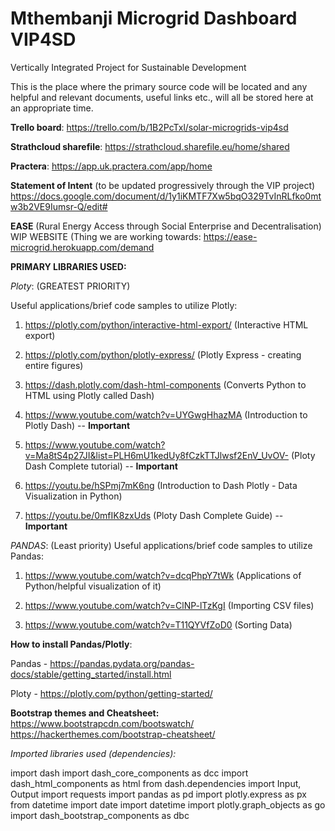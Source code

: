# Mthembanji Microgrid Dashboard VIP4SD

Vertically Integrated Project for Sustainable Development 

This is the place where the primary source code will be located and any helpful and relevant documents, useful links etc., will all be stored here at an appropriate time. 

  **Trello board**: 
https://trello.com/b/1B2PcTxl/solar-microgrids-vip4sd

  **Strathcloud sharefile**: 
https://strathcloud.sharefile.eu/home/shared

  **Practera**: 
https://app.uk.practera.com/app/home

  **Statement of Intent** (to be updated progressively through the VIP project)
https://docs.google.com/document/d/1y1iKMTF7Xw5bqO329TvInRLfko0mtw3b2VE9Iumsr-Q/edit#

  **EASE** (Rural Energy Access through Social Enterprise and Decentralisation) WIP WEBSITE (Thing we are working towards: 
https://ease-microgrid.herokuapp.com/demand 

**PRIMARY LIBRARIES USED:** 

*Ploty*: (GREATEST PRIORITY)

Useful applications/brief code samples to utilize Plotly:

1.  https://plotly.com/python/interactive-html-export/ (Interactive HTML export)

2.  https://plotly.com/python/plotly-express/ (Plotly Express - creating entire figures)
  
3.  https://dash.plotly.com/dash-html-components (Converts Python to HTML using Plotly called Dash)
  
4.  https://www.youtube.com/watch?v=UYGwgHhazMA (Introduction to Plotly Dash) -- **Important**

5.  https://www.youtube.com/watch?v=Ma8tS4p27JI&list=PLH6mU1kedUy8fCzkTTJlwsf2EnV_UvOV- (Ploty Dash Complete tutorial) -- **Important**

6. https://youtu.be/hSPmj7mK6ng (Introduction to Dash Plotly - Data Visualization in Python)

7. https://youtu.be/0mfIK8zxUds (Ploty Dash Complete Guide) -- **Important**



*PANDAS*: (Least priority)
Useful applications/brief code samples to utilize Pandas:

1.  https://www.youtube.com/watch?v=dcqPhpY7tWk (Applications of Python/helpful visualization of it)

2.  https://www.youtube.com/watch?v=ClNP-lTzKgI (Importing CSV files)

3.  https://www.youtube.com/watch?v=T11QYVfZoD0 (Sorting Data)



**How to install Pandas/Plotly**:

Pandas - https://pandas.pydata.org/pandas-docs/stable/getting_started/install.html

Ploty - https://plotly.com/python/getting-started/


**Bootstrap themes and Cheatsheet:**
https://www.bootstrapcdn.com/bootswatch/
https://hackerthemes.com/bootstrap-cheatsheet/


*Imported libraries used (dependencies):* 

import dash
import dash_core_components as dcc
import dash_html_components as html
from dash.dependencies import Input, Output
import requests
import pandas as pd
import plotly.express as px
from datetime import date
import datetime
import plotly.graph_objects as go
import dash_bootstrap_components as dbc









